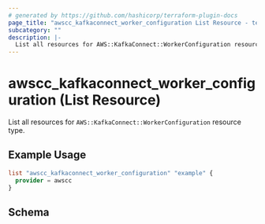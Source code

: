 ```yaml
---
# generated by https://github.com/hashicorp/terraform-plugin-docs
page_title: "awscc_kafkaconnect_worker_configuration List Resource - terraform-provider-awscc"
subcategory: ""
description: |-
  List all resources for AWS::KafkaConnect::WorkerConfiguration resource type.
---
```


# awscc_kafkaconnect_worker_configuration (List Resource)

List all resources for `AWS::KafkaConnect::WorkerConfiguration` resource type.

## Example Usage

```terraform
list "awscc_kafkaconnect_worker_configuration" "example" {
  provider = awscc
}
```

<!-- schema generated by tfplugindocs -->
## Schema
